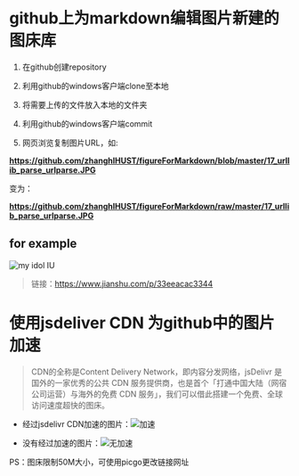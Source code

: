 # github上为markdown编辑图片新建的图床库

1. 在github创建repository

2. 利用github的windows客户端clone至本地

3. 将需要上传的文件放入本地的文件夹

4. 利用github的windows客户端commit

5. 网页浏览复制图片URL，如:

**https://github.com/zhanghlHUST/figureForMarkdown/blob/master/17_urllib_parse_urlparse.JPG**

变为：

**https://github.com/zhanghlHUST/figureForMarkdown/raw/master/17_urllib_parse_urlparse.JPG**

## for example

![my idol IU](https://github.com/Richardurben/figureformarkdown/raw/master/figures/idol/1257_5.jpg)

> 链接：https://www.jianshu.com/p/33eeacac3344

# 使用jsdeliver CDN 为github中的图片加速

> CDN的全称是Content Delivery Network，即内容分发网络，jsDelivr 是国外的一家优秀的公共 CDN 服务提供商，也是首个「打通中国大陆（网宿公司运营）与海外的免费 CDN 服务」，我们可以借此搭建一个免费、全球访问速度超快的图床。

* 经过jsdelivr CDN加速的图片：![加速](https://cdn.jsdelivr.net/gh/Richardurben/figureformarkdown/idol/IU4.jpg)

* 没有经过加速的图片：![无加速](https://github.com/Richardurben/figureformarkdown/raw/master/idol/IU4.jpg)

PS：图床限制50M大小，可使用picgo更改链接网址



